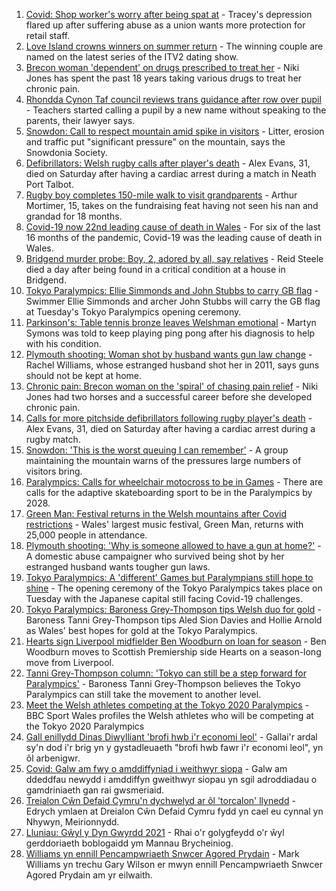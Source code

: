 1. [Covid: Shop worker's worry after being spat at](https://www.bbc.co.uk/news/uk-wales-58305333) - Tracey's depression flared up after suffering abuse as a union wants more protection for retail staff.
2. [Love Island crowns winners on summer return](https://www.bbc.co.uk/news/entertainment-arts-58306258) - The winning couple are named on the latest series of the ITV2 dating show.
3. [Brecon woman 'dependent' on drugs prescribed to treat her](https://www.bbc.co.uk/news/uk-wales-57999182) - Niki Jones has spent the past 18 years taking various drugs to treat her chronic pain.
4. [Rhondda Cynon Taf council reviews trans guidance after row over pupil](https://www.bbc.co.uk/news/uk-wales-58305271) - Teachers started calling a pupil by a new name without speaking to the parents, their lawyer says.
5. [Snowdon: Call to respect mountain amid spike in visitors](https://www.bbc.co.uk/news/uk-wales-58283816) - Litter, erosion and traffic put "significant pressure" on the mountain, says the Snowdonia Society.
6. [Defibrillators: Welsh rugby calls after player's death](https://www.bbc.co.uk/news/uk-wales-58302827) - Alex Evans, 31, died on Saturday after having a cardiac arrest during a match in Neath Port Talbot.
7. [Rugby boy completes 150-mile walk to visit grandparents](https://www.bbc.co.uk/news/uk-england-coventry-warwickshire-58308921) - Arthur Mortimer, 15, takes on the fundraising feat having not seen his nan and grandad for 18 months.
8. [Covid-19 now 22nd leading cause of death in Wales](https://www.bbc.co.uk/news/uk-wales-58304855) - For six of the last 16 months of the pandemic, Covid-19 was the leading cause of death in Wales.
9. [Bridgend murder probe: Boy, 2, adored by all, say relatives](https://www.bbc.co.uk/news/uk-wales-58305253) - Reid Steele died a day after being found in a critical condition at a house in Bridgend.
10. [Tokyo Paralympics: Ellie Simmonds and John Stubbs to carry GB flag](https://www.bbc.co.uk/sport/disability-sport/58303759) - Swimmer Ellie Simmonds and archer John Stubbs will carry the GB flag at Tuesday's Tokyo Paralympics opening ceremony.
11. [Parkinson's: Table tennis bronze leaves Welshman emotional](https://www.bbc.co.uk/news/uk-wales-58303655) - Martyn Symons was told to keep playing ping pong after his diagnosis to help with his condition.
12. [Plymouth shooting: Woman shot by husband wants gun law change](https://www.bbc.co.uk/news/uk-wales-58283811) - Rachel Williams, whose estranged husband shot her in 2011, says guns should not be kept at home.
13. [Chronic pain: Brecon woman on the 'spiral' of chasing pain relief](https://www.bbc.co.uk/news/uk-wales-58308584) - Niki Jones had two horses and a successful career before she developed chronic pain.
14. [Calls for more pitchside defibrillators following rugby player's death](https://www.bbc.co.uk/news/uk-wales-58311525) - Alex Evans, 31, died on Saturday after having a cardiac arrest during a rugby match.
15. [Snowdon: 'This is the worst queuing I can remember'](https://www.bbc.co.uk/news/uk-wales-58284171) - A group maintaining the mountain warns of the pressures large numbers of visitors bring.
16. [Paralympics: Calls for wheelchair motocross to be in Games](https://www.bbc.co.uk/news/uk-england-manchester-58297582) - There are calls for the adaptive skateboarding sport to be in the Paralympics by 2028.
17. [Green Man: Festival returns in the Welsh mountains after Covid restrictions](https://www.bbc.co.uk/news/entertainment-arts-58282999) - Wales' largest music festival, Green Man, returns with 25,000 people in attendance.
18. [Plymouth shooting: 'Why is someone allowed to have a gun at home?'](https://www.bbc.co.uk/news/uk-wales-58283814) - A domestic abuse campaigner who survived being shot by her estranged husband wants tougher gun laws.
19. [Tokyo Paralympics: A 'different' Games but Paralympians still hope to shine](https://www.bbc.co.uk/sport/disability-sport/58306545) - The opening ceremony of the Tokyo Paralympics takes place on Tuesday with the Japanese capital still facing Covid-19 challenges.
20. [Tokyo Paralympics: Baroness Grey-Thompson tips Welsh duo for gold](https://www.bbc.co.uk/sport/av/disability-sport/58310373) - Baroness Tanni Grey-Thompson tips Aled Sion Davies and Hollie Arnold as Wales' best hopes for gold at the Tokyo Paralympics.
21. [Hearts sign Liverpool midfielder Ben Woodburn on loan for season](https://www.bbc.co.uk/sport/football/58309178) - Ben Woodburn moves to Scottish Premiership side Hearts on a season-long move from Liverpool.
22. [Tanni Grey-Thompson column: 'Tokyo can still be a step forward for Paralympics'](https://www.bbc.co.uk/sport/disability-sport/58266243) - Baroness Tanni Grey-Thompson believes the Tokyo Paralympics can still take the movement to another level.
23. [Meet the Welsh athletes competing at the Tokyo 2020 Paralympics](https://www.bbc.co.uk/sport/disability-sport/58292355) - BBC Sport Wales profiles the Welsh athletes who will be competing at the Tokyo 2020 Paralympics
24. [Gall enillydd Dinas Diwylliant 'brofi hwb i'r economi leol'](https://www.bbc.co.uk/newyddion/58299399) - Gallai'r ardal sy'n dod i'r brig yn y gystadleuaeth "brofi hwb fawr i'r economi leol", yn ôl arbenigwr.
25. [Covid: Galw am fwy o amddiffyniad i weithwyr siopa](https://www.bbc.co.uk/newyddion/58299400) - Galw am ddeddfau newydd i amddiffyn gweithwyr siopau yn sgil adroddiadau o gamdriniaeth gan rai gwsmeriaid.
26. [Treialon Cŵn Defaid Cymru'n dychwelyd ar ôl 'torcalon' llynedd](https://www.bbc.co.uk/newyddion/58287369) - Edrych ymlaen at Dreialon Cŵn Defaid Cymru fydd yn cael eu cynnal yn Nhywyn, Meirionnydd.
27. [Lluniau: Gŵyl y Dyn Gwyrdd 2021](https://www.bbc.co.uk/newyddion/58305385) - Rhai o'r golygfeydd o'r ŵyl gerddoriaeth boblogaidd ym Mannau Brycheiniog.
28. [Williams yn ennill Pencampwriaeth Snwcer Agored Prydain](https://www.bbc.co.uk/newyddion/58302742) - Mark Williams yn trechu Gary Wilson er mwyn ennill Pencampwriaeth Snwcer Agored Prydain am yr eilwaith.
